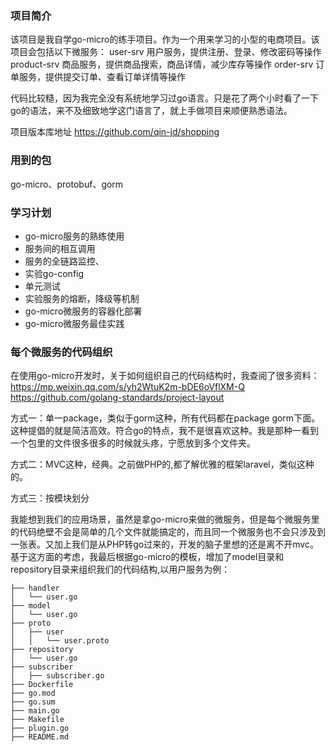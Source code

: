 ### 项目简介
该项目是我自学go-micro的练手项目。作为一个用来学习的小型的电商项目。该项目会包括以下微服务：
user-srv  用户服务，提供注册、登录、修改密码等操作
product-srv 商品服务，提供商品搜索，商品详情，减少库存等操作
order-srv 订单服务，提供提交订单、查看订单详情等操作

代码比较糙，因为我完全没有系统地学习过go语言。只是花了两个小时看了一下go的语法，来不及细致地学这门语言了，就上手做项目来顺便熟悉语法。

项目版本库地址
https://github.com/qin-jd/shopping

### 用到的包
go-micro、protobuf、gorm

### 学习计划
- go-micro服务的熟练使用
- 服务间的相互调用
- 服务的全链路监控、
- 实验go-config
- 单元测试
- 实验服务的熔断，降级等机制
- go-micro微服务的容器化部署
- go-micro微服务最佳实践

### 每个微服务的代码组织
在使用go-micro开发时，关于如何组织自己的代码结构时，我查阅了很多资料：
https://mp.weixin.qq.com/s/yh2WtuK2m-bDE6oVflXM-Q 
https://github.com/golang-standards/project-layout

方式一：单一package，类似于gorm这种，所有代码都在package gorm下面。这种提倡的就是简洁高效。符合go的特点，我不是很喜欢这种。我是那种一看到一个包里的文件很多很多的时候就头疼，宁愿放到多个文件夹。

方式二：MVC这种，经典。之前做PHP的,都了解优雅的框架laravel，类似这种的。

方式三：按模块划分

我能想到我们的应用场景，虽然是拿go-micro来做的微服务，但是每个微服务里的代码绝壁不会是简单的几个文件就能搞定的，而且同一个微服务也不会只涉及到一张表。又加上我们是从PHP转go过来的，开发的脑子里想的还是离不开mvc。基于这方面的考虑，我最后根据go-micro的模板，增加了model目录和repository目录来组织我们的代码结构,以用户服务为例：
```
├── handler
│   └── user.go
├── model
│   └── user.go
├── proto
│   ├── user
│   │   └── user.proto
├── repository
│   └── user.go
├── subscriber
│   ├── subscriber.go
├── Dockerfile
├── go.mod
├── go.sum
├── main.go
├── Makefile
├── plugin.go
├── README.md
```

